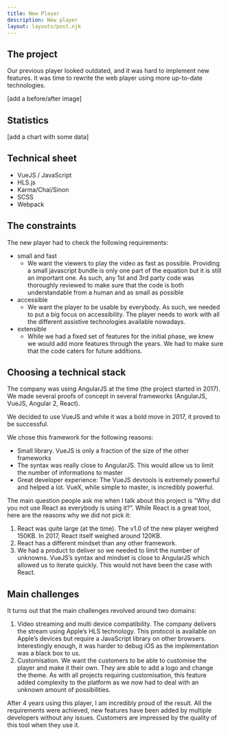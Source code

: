 ```yaml
---
title: New Player
description: New player
layout: layouts/post.njk
---
```


## The project

Our previous player looked outdated, and it was hard to implement new features. It was time to rewrite the web player using more up-to-date technologies.

[add a before/after image]

## Statistics

[add a chart with some data]

## Technical sheet

- VueJS / JavaScript
- HLS.js
- Karma/Chai/Sinon
- SCSS
- Webpack

## The constraints

The new player had to check the following requirements:

- small and fast
    - We want the viewers to play the video as fast as possible. Providing a small javascript bundle is only one part of the equation but it is still an important one. As such, any 1st and 3rd party code was thoroughly reviewed to make sure that the code is both understandable from a human and as small as possible
- accessible
    - We want the player to be usable by everybody. As such, we needed to put a big focus on accessibility. The player needs to work with all the different assistive technologies available nowadays.
- extensible
    - While we had a fixed set of features for the initial phase, we knew we would add more features through the years. We had to make sure that the code caters for future additions.

## Choosing a technical stack

The company was using AngularJS at the time (the project started in 2017). We made several proofs of concept in several frameworks (AngularJS, VueJS, Angular 2, React).

We decided to use VueJS and while it was a bold move in 2017, it proved to be successful.

We chose this framework for the following reasons:

- Small library. VueJS is only a fraction of the size of the other frameworks
- The syntax was really close to AngularJS. This would allow us to limit the number of informations to master
- Great developer experience: The VueJS devtools is extremely powerful and helped a lot. VueX, while simple to master, is incredibly powerful.

The main question people ask me when I talk about this project is “Why did you not use React as everybody is using it?”. While React is a great tool, here are the reasons why we did not pick it:

1. React was quite large (at the time). The v1.0 of the new player weighed 150KB. In 2017, React itself weighed around 120KB.
2. React has a different mindset than any other framework.
3. We had a product to deliver so we needed to limit the number of unknowns. VueJS’s syntax and mindset is close to AngularJS which allowed us to iterate quickly. This would not have been the case with React.

## Main challenges

It turns out that the main challenges revolved around two domains:

1. Video streaming and multi device compatibility. The company delivers the stream using Apple’s HLS technology. This protocol is available on Apple’s devices but require a JavaScript library on other browsers. Interestingly enough, it was harder to debug iOS as the implementation was a black box to us.
2. Customisation. We want the customers to be able to customise the player and make it their own. They are able to add a logo and change the theme. As with all projects requiring customisation, this feature added complexity to the platform as we now had to deal with an unknown amount of possibilities.

After 4 years using this player, I am incredibly proud of the result. All the requirements were achieved, new features have been added by multiple developers without any issues. Customers are impressed by the quality of this tool when they use it.
